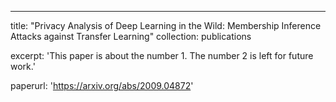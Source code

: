 ---
title: "Privacy Analysis of Deep Learning in the Wild: Membership Inference Attacks against Transfer Learning"
collection: publications
<!-- permalink: /publication/2009-10-01-paper-title-number-1 -->
excerpt: 'This paper is about the number 1. The number 2 is left for future work.'
<!-- date: 2009-10-01 -->
<!-- venue: 'Journal 1' -->
paperurl: 'https://arxiv.org/abs/2009.04872'
<!-- citation: 'Your Name, You. (2009). &quot;Paper Title Number 1.&quot; <i>Journal 1</i>. 1(1).' -->
<!-- --- -->
<!-- This paper is about the number 1. The number 2 is left for future work. -->

<!-- [Download paper here](http://academicpages.github.io/files/paper1.pdf) -->

<!-- Recommended citation: Your Name, You. (2009). "Paper Title Number 1." <i>Journal 1</i>. 1(1). -->